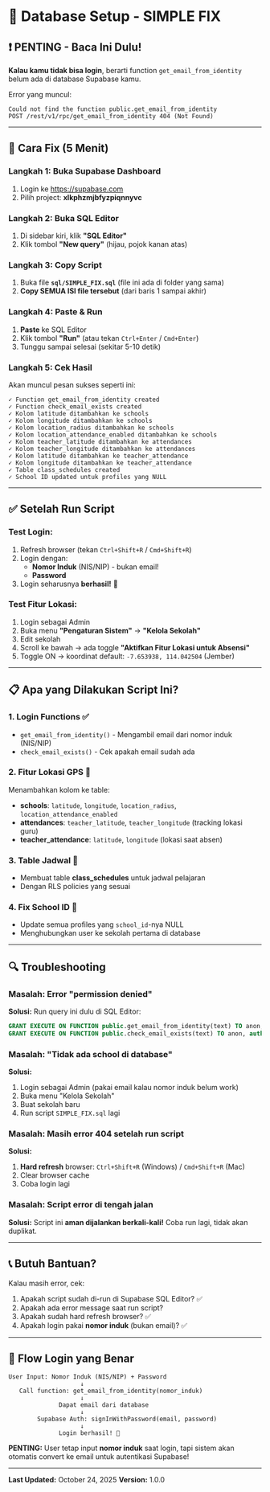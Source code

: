 # 🔧 Database Setup - SIMPLE FIX

## ❗ PENTING - Baca Ini Dulu!

**Kalau kamu tidak bisa login**, berarti function `get_email_from_identity` belum ada di database Supabase kamu.

Error yang muncul:
```
Could not find the function public.get_email_from_identity
POST /rest/v1/rpc/get_email_from_identity 404 (Not Found)
```

---

## 🚀 Cara Fix (5 Menit)

### **Langkah 1: Buka Supabase Dashboard**
1. Login ke https://supabase.com
2. Pilih project: **xlkphzmjbfyzpiqnnyvc**

### **Langkah 2: Buka SQL Editor**
1. Di sidebar kiri, klik **"SQL Editor"**
2. Klik tombol **"New query"** (hijau, pojok kanan atas)

### **Langkah 3: Copy Script**
1. Buka file **`sql/SIMPLE_FIX.sql`** (file ini ada di folder yang sama)
2. **Copy SEMUA ISI file tersebut** (dari baris 1 sampai akhir)

### **Langkah 4: Paste & Run**
1. **Paste** ke SQL Editor
2. Klik tombol **"Run"** (atau tekan `Ctrl+Enter` / `Cmd+Enter`)
3. Tunggu sampai selesai (sekitar 5-10 detik)

### **Langkah 5: Cek Hasil**
Akan muncul pesan sukses seperti ini:
```
✓ Function get_email_from_identity created
✓ Function check_email_exists created
✓ Kolom latitude ditambahkan ke schools
✓ Kolom longitude ditambahkan ke schools
✓ Kolom location_radius ditambahkan ke schools
✓ Kolom location_attendance_enabled ditambahkan ke schools
✓ Kolom teacher_latitude ditambahkan ke attendances
✓ Kolom teacher_longitude ditambahkan ke attendances
✓ Kolom latitude ditambahkan ke teacher_attendance
✓ Kolom longitude ditambahkan ke teacher_attendance
✓ Table class_schedules created
✓ School ID updated untuk profiles yang NULL
```

---

## ✅ Setelah Run Script

### **Test Login:**
1. Refresh browser (tekan `Ctrl+Shift+R` / `Cmd+Shift+R`)
2. Login dengan:
   - **Nomor Induk** (NIS/NIP) - bukan email!
   - **Password**
3. Login seharusnya **berhasil!** 🎉

### **Test Fitur Lokasi:**
1. Login sebagai Admin
2. Buka menu **"Pengaturan Sistem"** → **"Kelola Sekolah"**
3. Edit sekolah
4. Scroll ke bawah → ada toggle **"Aktifkan Fitur Lokasi untuk Absensi"**
5. Toggle ON → koordinat default: `-7.653938, 114.042504` (Jember)

---

## 📋 Apa yang Dilakukan Script Ini?

### 1. **Login Functions** ✅
- `get_email_from_identity()` - Mengambil email dari nomor induk (NIS/NIP)
- `check_email_exists()` - Cek apakah email sudah ada

### 2. **Fitur Lokasi GPS** 📍
Menambahkan kolom ke table:
- **schools**: `latitude`, `longitude`, `location_radius`, `location_attendance_enabled`
- **attendances**: `teacher_latitude`, `teacher_longitude` (tracking lokasi guru)
- **teacher_attendance**: `latitude`, `longitude` (lokasi saat absen)

### 3. **Table Jadwal** 📅
- Membuat table **class_schedules** untuk jadwal pelajaran
- Dengan RLS policies yang sesuai

### 4. **Fix School ID** 🏫
- Update semua profiles yang `school_id`-nya NULL
- Menghubungkan user ke sekolah pertama di database

---

## 🔍 Troubleshooting

### **Masalah: Error "permission denied"**
**Solusi:** Run query ini dulu di SQL Editor:
```sql
GRANT EXECUTE ON FUNCTION public.get_email_from_identity(text) TO anon, authenticated;
GRANT EXECUTE ON FUNCTION public.check_email_exists(text) TO anon, authenticated;
```

### **Masalah: "Tidak ada school di database"**
**Solusi:**
1. Login sebagai Admin (pakai email kalau nomor induk belum work)
2. Buka menu "Kelola Sekolah"
3. Buat sekolah baru
4. Run script `SIMPLE_FIX.sql` lagi

### **Masalah: Masih error 404 setelah run script**
**Solusi:**
1. **Hard refresh** browser: `Ctrl+Shift+R` (Windows) / `Cmd+Shift+R` (Mac)
2. Clear browser cache
3. Coba login lagi

### **Masalah: Script error di tengah jalan**
**Solusi:** Script ini **aman dijalankan berkali-kali!** Coba run lagi, tidak akan duplikat.

---

## 📞 Butuh Bantuan?

Kalau masih error, cek:
1. Apakah script sudah di-run di Supabase SQL Editor? ✅
2. Apakah ada error message saat run script? 
3. Apakah sudah hard refresh browser? ✅
4. Apakah login pakai **nomor induk** (bukan email)? ✅

---

## 🎯 Flow Login yang Benar

```
User Input: Nomor Induk (NIS/NIP) + Password
                    ↓
   Call function: get_email_from_identity(nomor_induk)
                    ↓
              Dapat email dari database
                    ↓
        Supabase Auth: signInWithPassword(email, password)
                    ↓
              Login berhasil! 🎉
```

**PENTING:** User tetap input **nomor induk** saat login, tapi sistem akan otomatis convert ke email untuk autentikasi Supabase!

---

**Last Updated:** October 24, 2025
**Version:** 1.0.0
